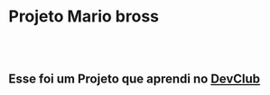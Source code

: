 <h1>Projeto Mario bross</h1>
<br>
<br>
<h2>Esse foi um Projeto que aprendi no <a href="https://rodolfomori.com.br/devclub-comercial/"> DevClub </a> </h2>
